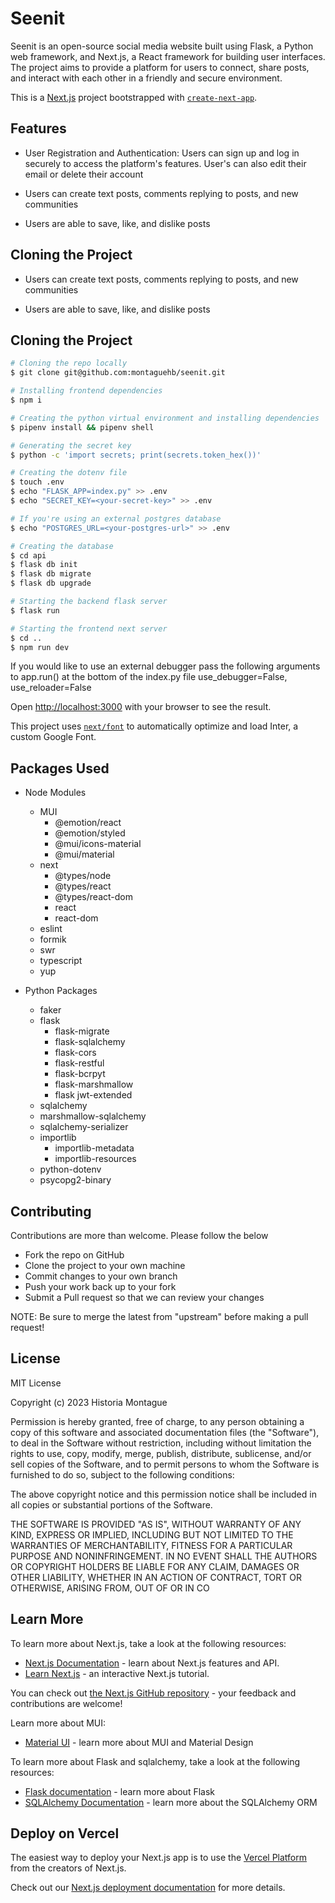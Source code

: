 # Seenit
Seenit is an open-source social media website built using Flask, a Python web framework, and Next.js, a React framework for building user interfaces. The project aims to provide a platform for users to connect, share posts, and interact with each other in a friendly and secure environment.

This is a [Next.js](https://nextjs.org/) project bootstrapped with [`create-next-app`](https://github.com/vercel/next.js/tree/canary/packages/create-next-app).

## Features

- User Registration and Authentication: Users can sign up and log in securely to access the platform's features. User's can also edit their email or delete their account

- Users can create text posts, comments replying to posts, and new communities

- Users are able to save, like, and dislike posts

## Cloning the Project

- Users can create text posts, comments replying to posts, and new communities

- Users are able to save, like, and dislike posts

## Cloning the Project
```bash
# Cloning the repo locally
$ git clone git@github.com:montaguehb/seenit.git

# Installing frontend dependencies
$ npm i

# Creating the python virtual environment and installing dependencies
$ pipenv install && pipenv shell

# Generating the secret key
$ python -c 'import secrets; print(secrets.token_hex())'

# Creating the dotenv file
$ touch .env
$ echo "FLASK_APP=index.py" >> .env
$ echo "SECRET_KEY=<your-secret-key>" >> .env

# If you're using an external postgres database
$ echo "POSTGRES_URL=<your-postgres-url>" >> .env

# Creating the database
$ cd api
$ flask db init
$ flask db migrate
$ flask db upgrade

# Starting the backend flask server
$ flask run

# Starting the frontend next server
$ cd ..
$ npm run dev
```

If you would like to use an external debugger pass the following arguments to app.run() at the bottom of the index.py file use_debugger=False, use_reloader=False

Open [http://localhost:3000](http://localhost:3000) with your browser to see the result.

This project uses [`next/font`](https://nextjs.org/docs/basic-features/font-optimization) to automatically optimize and load Inter, a custom Google Font.

## Packages Used

- Node Modules
    - MUI
        - @emotion/react
        - @emotion/styled
        - @mui/icons-material
        - @mui/material
    - next
        - @types/node
        - @types/react
        - @types/react-dom
        - react
        - react-dom
    - eslint
    - formik
    - swr
    - typescript
    - yup


- Python Packages
    - faker
    - flask
        - flask-migrate
        - flask-sqlalchemy
        - flask-cors
        - flask-restful
        - flask-bcrpyt
        - flask-marshmallow
        - flask jwt-extended
    - sqlalchemy
    - marshmallow-sqlalchemy  
    - sqlalchemy-serializer
    - importlib
        - importlib-metadata
        - importlib-resources
    - python-dotenv
    - psycopg2-binary

## Contributing

Contributions are more than welcome. Please follow the below 

- Fork the repo on GitHub
- Clone the project to your own machine
- Commit changes to your own branch
- Push your work back up to your fork
- Submit a Pull request so that we can review your changes

NOTE: Be sure to merge the latest from "upstream" before making a pull request!
## License

MIT License

Copyright (c) 2023 Historia Montague

Permission is hereby granted, free of charge, to any person obtaining a copy
of this software and associated documentation files (the "Software"), to deal
in the Software without restriction, including without limitation the rights
to use, copy, modify, merge, publish, distribute, sublicense, and/or sell
copies of the Software, and to permit persons to whom the Software is
furnished to do so, subject to the following conditions:

The above copyright notice and this permission notice shall be included in all
copies or substantial portions of the Software.

THE SOFTWARE IS PROVIDED "AS IS", WITHOUT WARRANTY OF ANY KIND, EXPRESS OR
IMPLIED, INCLUDING BUT NOT LIMITED TO THE WARRANTIES OF MERCHANTABILITY,
FITNESS FOR A PARTICULAR PURPOSE AND NONINFRINGEMENT. IN NO EVENT SHALL THE
AUTHORS OR COPYRIGHT HOLDERS BE LIABLE FOR ANY CLAIM, DAMAGES OR OTHER
LIABILITY, WHETHER IN AN ACTION OF CONTRACT, TORT OR OTHERWISE, ARISING FROM,
OUT OF OR IN CO
## Learn More

To learn more about Next.js, take a look at the following resources:

- [Next.js Documentation](https://nextjs.org/docs) - learn about Next.js features and API.
- [Learn Next.js](https://nextjs.org/learn) - an interactive Next.js tutorial.

You can check out [the Next.js GitHub repository](https://github.com/vercel/next.js/) - your feedback and contributions are welcome!

Learn more about MUI:

- [Material UI](https://mui.com/material-ui/getting-started/) - learn more about MUI and Material Design

To learn more about Flask and sqlalchemy, take a look at the following resources:

- [Flask documentation](https://flask.palletsprojects.com/en/2.3.x/) - learn more about Flask
- [SQLAlchemy Documentation](https://docs.sqlalchemy.org/en/20/) - learn more about the SQLAlchemy ORM

## Deploy on Vercel

The easiest way to deploy your Next.js app is to use the [Vercel Platform](https://vercel.com/new?utm_medium=default-template&filter=next.js&utm_source=create-next-app&utm_campaign=create-next-app-readme) from the creators of Next.js.

Check out our [Next.js deployment documentation](https://nextjs.org/docs/deployment) for more details.
